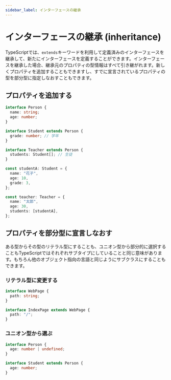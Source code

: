```yaml
---
sidebar_label: インターフェースの継承
---
```


# インターフェースの継承 (inheritance)

TypeScriptでは、`extends`キーワードを利用して定義済みのインターフェースを継承して、新たにインターフェースを定義することができます。インターフェースを継承した場合、継承元のプロパティの型情報はすべて引き継がれます。新しくプロパティを追加することもできますし、すでに宣言されているプロパティの型を部分型に指定しなおすこともできます。

## プロパティを追加する

```typescript
interface Person {
  name: string;
  age: number;
}

interface Student extends Person {
  grade: number; // 学年
}

interface Teacher extends Person {
  students: Student[]; // 生徒
}

const studentA: Student = {
  name: "花子",
  age: 10,
  grade: 3,
};

const teacher: Teacher = {
  name: "太郎",
  age: 30,
  students: [studentA],
};
```

## プロパティを部分型に宣言しなおす

ある型からその型のリテラル型にすることも、ユニオン型から部分的に選択することもTypeScriptではそれぞれサブタイプにしていることと同じ意味があります。もちろん他のオブジェクト指向の言語と同じようにサブクラスにすることもできます。

### リテラル型に変更する

```typescript
interface WebPage {
  path: string;
}

interface IndexPage extends WebPage {
  path: "/";
}
```

### ユニオン型から選ぶ

```typescript
interface Person {
  age: number | undefined;
}

interface Student extends Person {
  age: number;
}
```
